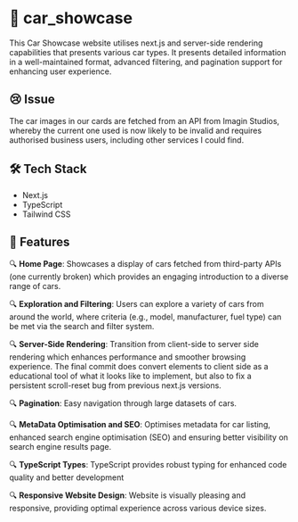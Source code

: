 # 🚗 car_showcase
This Car Showcase website utilises next.js and server-side rendering capabilities that presents various car types. It presents detailed information in a well-maintained format, advanced filtering, and pagination support for enhancing user experience.

## 😢 Issue
The car images in our cards are fetched from an API from Imagin Studios, whereby the current one used is now likely to be invalid and requires authorised business users, including other services I could find.

## 🛠️ Tech Stack
- Next.js
- TypeScript
- Tailwind CSS

## 👑 Features

🔍 **Home Page**: Showcases a display of cars fetched from third-party APIs (one currently broken) which provides an engaging introduction to a diverse range of cars.

🔍 **Exploration and Filtering**: Users can explore a variety of cars from around the world, where criteria (e.g., model, manufacturer, fuel type) can be met via the search and filter system.

🔍 **Server-Side Rendering**: Transition from client-side to server side rendering which enhances performance and smoother browsing experience. The final commit does convert elements to client side as a educational tool of what it looks like to implement, but also to fix a persistent scroll-reset bug from previous next.js versions.

🔍 **Pagination**: Easy navigation through large datasets of cars.

🔍 **MetaData Optimisation and SEO**: Optimises metadata for car listing, enhanced search engine optimisation (SEO) and ensuring better visibility on search engine results page.

🔍 **TypeScript Types**: TypeScript provides robust typing for enhanced code quality and better development

🔍 **Responsive Website Design**: Website is visually pleasing and responsive, providing optimal experience across various device sizes.
